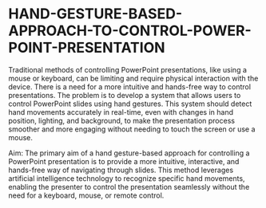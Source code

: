 # HAND-GESTURE-BASED-APPROACH-TO-CONTROL-POWER-POINT-PRESENTATION
Traditional methods of controlling PowerPoint presentations, like using a mouse or 
keyboard, can be limiting and require physical interaction with the device. There is a need for a 
more intuitive and hands-free way to control presentations. 
The problem is to develop a system that allows users to control PowerPoint slides using hand 
gestures. This system should detect hand movements accurately in real-time, even with changes 
in hand position, lighting, and background, to make the presentation process smoother and more 
engaging without needing to touch the screen or use a mouse. 

Aim: 
The primary aim of a hand gesture-based approach for controlling a PowerPoint presentation is to 
provide a more intuitive, interactive, and hands-free way of navigating through slides. This method 
leverages artificial intelligence technology to recognize specific hand movements, enabling the 
presenter to control the presentation seamlessly without the need for a keyboard, mouse, or remote 
control.
